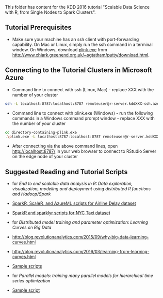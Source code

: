 This folder has content for the KDD 2016 tutorial "Scalable Data Science with R, from Single Nodes to Spark Clusters".

## Tutorial Prerequisites
* Make sure your machine has an ssh client with port-forwarding capability. On Mac or Linux, simply run the ssh command in a terminal window.
On Windows, download [plink.exe](https://the.earth.li/~sgtatham/putty/latest/x86/plink.exe)
from http://www.chiark.greenend.org.uk/~sgtatham/putty/download.html.

## Connecting to the Tutorial Clusters in Microsoft Azure
* Command line to connect with ssh (Linux, Mac) - replace XXX with the number of your cluster
```bash
ssh -L localhost:8787:localhost:8787 remoteuser@r-server.kddXXX-ssh.azurehdinsight.net
```
* Command line to connect with plink.exe (Windows) - run the following commands in a Windows command prompt window - replace XXX with the number of your cluster
```bash
cd directory-containing-plink.exe
.\plink.exe -L localhost:8787:localhost:8787 remoteuser@r-server.kddXXX-ssh.azurehdinsight.net
```
* After connecting via the above command lines, open [http://localhost:8787/](http://localhost:8787/) in your web browser to connect to RStudio Server on the edge node of your cluster

## Suggested Reading and Tutorial Scripts
* for _End to end scalable data analysis in R: Data exploration, visualization, modeling and deployment using distributed R functions and Hadoop/Spark_
 * [SparkR, ScaleR, and AzureML scripts for Airline Delay dataset](https://github.com/Azure/Azure-MachineLearning-DataScience/tree/master/Misc/KDDCup2016/Code/MRS)
 * [SparkR and sparklyr scripts for NYC Taxi dataset](https://github.com/Azure/Azure-MachineLearning-DataScience/tree/master/Misc/KDDCup2016/Code/SparkR)

* for _Distributed model training and parameter optimization: Learning Curves on Big Data_
 * http://blog.revolutionanalytics.com/2015/09/why-big-data-learning-curves.html
 * http://blog.revolutionanalytics.com/2016/03/learning-from-learning-curves.html
 * [Sample scripts](https://github.com/Azure/Azure-MachineLearning-DataScience/tree/master/Misc/KDDCup2016/Code/learning_curves)

* for _Parallel models: training many parallel models for hierarchical time series optimization_
 * [Sample script](https://github.com/Azure/Azure-MachineLearning-DataScience/tree/master/Misc/KDDCup2016/Code/UseCaseHTS)
